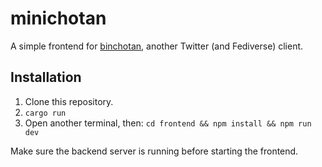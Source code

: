 # minichotan

A simple frontend for [binchotan](https://github.com/sei0o/binchotan-backend), another Twitter (and Fediverse) client.   

## Installation

1. Clone this repository.
2. `cargo run`
3. Open another terminal, then: `cd frontend && npm install && npm run dev`

Make sure the backend server is running before starting the frontend.